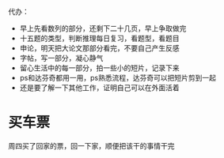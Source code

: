 代办：
+ 早上先看数列的部分，还剩下二十几页，早上争取做完
+ 十五题的类型，判断推理每日复习，看题型，看题目 
+ 申论，明天把大论文那部分看完，不要自己产生反感
+ 字帖，写一部分，凝心静气
+ 留心生活中的每一部分，拍一些小的短片，记录下来
+ ps和达芬奇都用一用，ps熟悉流程，达芬奇可以把短片剪到一起
+ 还是要了解一下其他工作，证明自己可以在外面活着

# 买车票
周四买了回家的票，回一下家，顺便把该干的事情干完